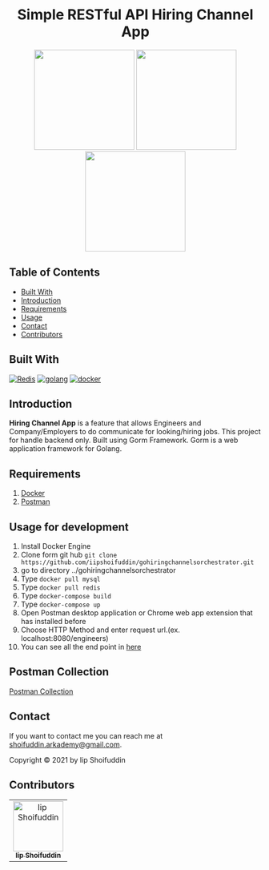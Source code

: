 <h1 align="center">Simple RESTful API Hiring Channel App</h1>
<p align="center" vertical-align="center">
   <img height="200" src="http://elangmaya.lensa.or.id/content/images/2020/05/docker_facebook_share.png"/>
  <img height="200" src="https://blog.golang.org/go-brand/Go-Logo/PNG/Go-Logo_Aqua.png"/>
  <img height ="200" src="https://download.logo.wine/logo/Redis/Redis-Logo.wine.png"/>
</p>

## Table of Contents

- [Built With](#built-with)
- [Introduction](#introduction)
- [Requirements](#requirements)
- [Usage](#usage-for-development)
- [Contact](#contact)
- [Contributors](#contributors)

## Built With

[![Redis](https://img.shields.io/badge/Redis-v%206.15.9-%23D60620)](https://redis.io/)
[![golang](https://img.shields.io/badge/go-v%201.16-skyblue)](https://golang.org/)
[![docker](https://img.shields.io/badge/docker-20.10.5-%230db7ed)](https://www.docker.com/)


## Introduction

<b>Hiring Channel App</b> is a feature that allows Engineers and Company/Employers to do communicate for looking/hiring jobs. This project for handle backend only. Built using Gorm Framework.
Gorm is a web application framework for Golang.

## Requirements

1. <a href="https://docs.docker.com/engine/install/">Docker</a>
2. <a href="https://www.getpostman.com/">Postman</a>

## Usage for development

1. Install Docker Engine
2. Clone form git hub  `git clone https://github.com/iipshoifuddin/gohiringchannelsorchestrator.git`
3. go to directory ../gohiringchannelsorchestrator
4. Type `docker pull mysql`
5. Type `docker pull redis`
6. Type `docker-compose build`
7. Type `docker-compose up`
11. Open Postman desktop application or Chrome web app extension that has installed before
12. Choose HTTP Method and enter request url.(ex. localhost:8080/engineers)
13. You can see all the end point in [here](#postman-collection)

## Postman Collection

<a href="https://raw.githubusercontent.com/iipshoifuddin/gohiringchannels/main/HiringChannels.postman_collection.json">Postman Collection</a>

## Contact

If you want to contact me you can reach me at <shoifuddin.arkademy@gmail.com>.

Copyright © 2021 by Iip Shoifuddin

## Contributors

<center>
  <table>
    <tr>
      <td align="center">
        <a href="https://github.com/iipshoifuddin">
          <img width="100" src="https://github.githubassets.com/images/modules/logos_page/Octocat.png" alt="Iip Shoifuddin"><br/>
          <sub><b>Iip Shoifuddin</b></sub>
        </a>
      </td>
    </tr>
  </table>
</center>
